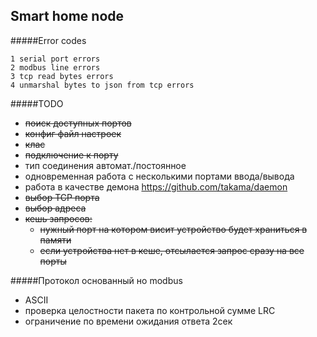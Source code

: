 Smart home node
---------------

#####Error codes
    
    1 serial port errors 
    2 modbus line errors
    3 tcp read bytes errors
    4 unmarshal bytes to json from tcp errors

#####TODO

* ~~поиск доступных портов~~ 
* ~~конфиг файл настроек~~
* ~~клас~~ 
* ~~подключение к порту~~
* тип соединения автомат./постоянное 
* одновременная работа с несколькими портами ввода/вывода 
* работа в качестве демона https://github.com/takama/daemon
* ~~выбор TCP порта~~
* ~~выбор адреса~~ 
* ~~кешь запросов:~~
    * ~~нужный порт на котором висит устройство будет храниться в памяти~~
    * ~~если устройства нет в кеше, отсылается запрос сразу на все порты~~

#####Протокол основанный но modbus

* ASCII
* проверка целостности пакета по контрольной сумме LRC
* ограничение по времени ожидания ответа 2сек

